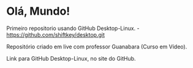 # Olá, Mundo!
 Primeiro repositorio usando GitHub Desktop-Linux. - https://github.com/shiftkey/desktop.git

 Repositório criado em live com professor Guanabara (Curso em Vídeo).

 Link para GitHub Desktop-Linux, no site do GitHub.
